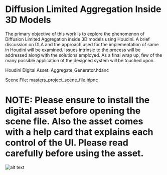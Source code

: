 #
# Diffusion Limited Aggregation Inside 3D Models

The primary objective of this work is to explore the phenomenon of Diffusion Limited Aggregation inside 3D models using Houdini. A brief discussion on DLA and the approach used for the implementation of same in Houdini will be examined. Issues intrinsic to the process will
be addressed along with the solutions employed. As a final wrap up, few of the many possible application of the designed system will be touched upon.

Houdini Digital Asset:  Aggregate_Generator.hdanc

Scene File:  masters_project_scene_file.hipnc

# NOTE: Please ensure to install the digital asset before opening the scene file. Also the asset comes with a help card that explains each control of the UI. Please read carefully before using the asset.

![alt text](https://github.com/NCCA/mscproject2017-jroy1992/blob/master/Intersection.png)
